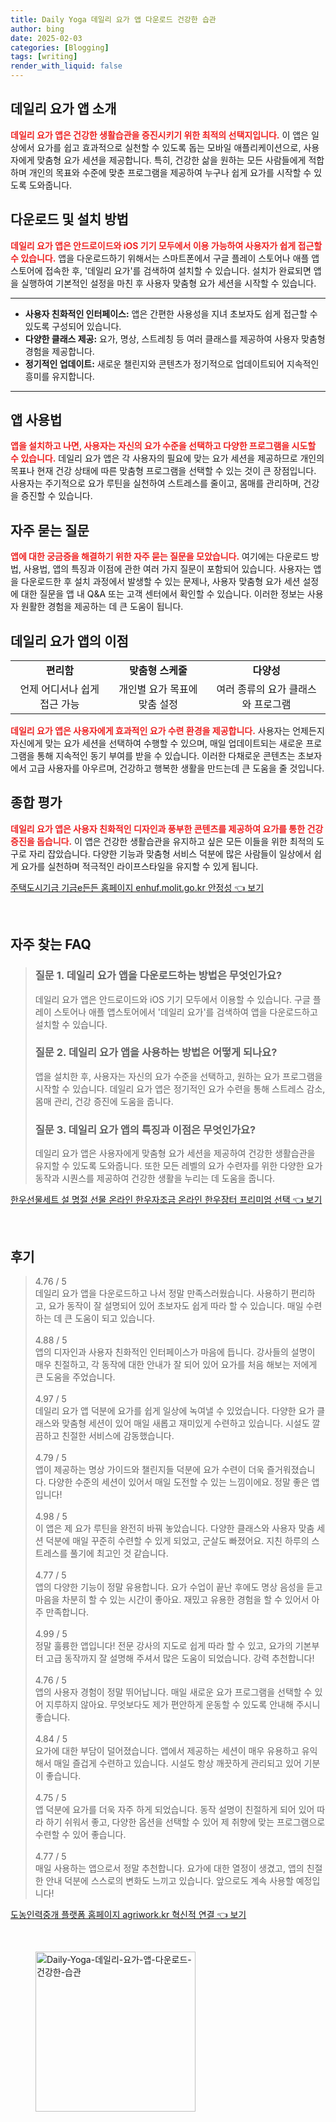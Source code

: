 ```yaml
---
title: Daily Yoga 데일리 요가 앱 다운로드 건강한 습관
author: bing
date: 2025-02-03
categories: [Blogging]
tags: [writing]
render_with_liquid: false
---
```



<h2 id='데일리 요가 앱 소개'>데일리 요가 앱 소개</h2>

<p><b><span style="color: #ee2323;">데일리 요가 앱은 건강한 생활습관을 증진시키기 위한 최적의 선택지입니다.</span></b> 이 앱은 일상에서 요가를 쉽고 효과적으로 실천할 수 있도록 돕는 모바일 애플리케이션으로, 사용자에게 맞춤형 요가 세션을 제공합니다. 특히, 건강한 삶을 원하는 모든 사람들에게 적합하며 개인의 목표와 수준에 맞춘 프로그램을 제공하여 누구나 쉽게 요가를 시작할 수 있도록 도와줍니다.</p>

<h2 id='다운로드 및 설치 방법'>다운로드 및 설치 방법</h2>

<p><b><span style="color: #ee2323;">데일리 요가 앱은 안드로이드와 iOS 기기 모두에서 이용 가능하여 사용자가 쉽게 접근할 수 있습니다.</span></b> 앱을 다운로드하기 위해서는 스마트폰에서 구글 플레이 스토어나 애플 앱스토어에 접속한 후, '데일리 요가'를 검색하여 설치할 수 있습니다. 설치가 완료되면 앱을 실행하여 기본적인 설정을 마친 후 사용자 맞춤형 요가 세션을 시작할 수 있습니다.</p>

<hr />

<ul>
    <li><b>사용자 친화적인 인터페이스:</b> 앱은 간편한 사용성을 지녀 초보자도 쉽게 접근할 수 있도록 구성되어 있습니다.</li>
    <li><b>다양한 클래스 제공:</b> 요가, 명상, 스트레칭 등 여러 클래스를 제공하여 사용자 맞춤형 경험을 제공합니다.</li>
    <li><b>정기적인 업데이트:</b> 새로운 챌린지와 콘텐츠가 정기적으로 업데이트되어 지속적인 흥미를 유지합니다.</li>
</ul>

<hr />

<h2 id='앱 사용법'>앱 사용법</h2>

<p><b><span style="color: #ee2323;">앱을 설치하고 나면, 사용자는 자신의 요가 수준을 선택하고 다양한 프로그램을 시도할 수 있습니다.</span></b> 데일리 요가 앱은 각 사용자의 필요에 맞는 요가 세션을 제공하므로 개인의 목표나 현재 건강 상태에 따른 맞춤형 프로그램을 선택할 수 있는 것이 큰 장점입니다. 사용자는 주기적으로 요가 루틴을 실천하여 스트레스를 줄이고, 몸매를 관리하며, 건강을 증진할 수 있습니다.</p>

<h2 id='자주 묻는 질문'>자주 묻는 질문</h2>

<p><b><span style="color: #ee2323;">앱에 대한 궁금증을 해결하기 위한 자주 묻는 질문을 모았습니다.</span></b> 
여기에는 다운로드 방법, 사용법, 앱의 특징과 이점에 관한 여러 가지 질문이 포함되어 있습니다. 사용자는 앱을 다운로드한 후 설치 과정에서 발생할 수 있는 문제나, 사용자 맞춤형 요가 세션 설정에 대한 질문을 앱 내 Q&A 또는 고객 센터에서 확인할 수 있습니다. 이러한 정보는 사용자 원활한 경험을 제공하는 데 큰 도움이 됩니다.</p>

<h2 id='데일리 요가 앱의 이점'>데일리 요가 앱의 이점</h2>

<table>
    <tr>
        <td style="text-align: center; height: 17px;"><b>편리함</b></td>
        <td style="text-align: center; height: 17px;"><b>맞춤형 스케줄</b></td>
        <td style="text-align: center; height: 17px;"><b>다양성</b></td>
    </tr>
    <tr>
        <td style="text-align: center; height: 17px;">언제 어디서나 쉽게 접근 가능</td>
        <td style="text-align: center; height: 17px;">개인별 요가 목표에 맞춤 설정</td>
        <td style="text-align: center; height: 17px;">여러 종류의 요가 클래스와 프로그램</td>
    </tr>
</table>

<p><b><span style="color: #ee2323;">데일리 요가 앱은 사용자에게 효과적인 요가 수련 환경을 제공합니다.</span></b> 사용자는 언제든지 자신에게 맞는 요가 세션을 선택하여 수행할 수 있으며, 매일 업데이트되는 새로운 프로그램을 통해 지속적인 동기 부여를 받을 수 있습니다. 이러한 다채로운 콘텐츠는 초보자에서 고급 사용자를 아우르며, 건강하고 행복한 생활을 만드는데 큰 도움을 줄 것입니다.</p>

<h2 id='종합 평가'>종합 평가</h2>

<p><b><span style="color: #ee2323;">데일리 요가 앱은 사용자 친화적인 디자인과 풍부한 콘텐츠를 제공하여 요가를 통한 건강 증진을 돕습니다.</span></b> 이 앱은 건강한 생활습관을 유지하고 싶은 모든 이들을 위한 최적의 도구로 자리 잡았습니다. 다양한 기능과 맞춤형 서비스 덕분에 많은 사람들이 일상에서 쉽게 요가를 실천하며 적극적인 라이프스타일을 유지할 수 있게 됩니다.</p>


<p><a class="click-button" title="주택도시기금 기금e든든 홈페이지 enhuf.molit.go.kr 안정성" href="https://somered.github.io/posts/%EC%A3%BC%ED%83%9D%EB%8F%84%EC%8B%9C%EA%B8%B0%EA%B8%88-%EA%B8%B0%EA%B8%88e%EB%93%A0%EB%93%A0-%ED%99%88%ED%8E%98%EC%9D%B4%EC%A7%80-enhuf.molit.go.kr-%EC%95%88%EC%A0%95%EC%84%B1/" rel="dofollow">주택도시기금 기금e든든 홈페이지 enhuf.molit.go.kr 안정성 👈 보기</a></p><br>
<h2 id='자주_찾는_FAQ'>자주 찾는 FAQ</h2>
<div itemscope="" itemtype="https://schema.org/FAQPage"> 
<blockquote> 
<div itemscope="" itemprop="mainEntity" itemtype="https://schema.org/Question"> 
<h3 itemprop="name">질문 1. 데일리 요가 앱을 다운로드하는 방법은 무엇인가요?</h3> 
<div itemscope="" itemprop="acceptedAnswer" itemtype="https://schema.org/Answer"> 
<span itemprop="text"> 
<p>데일리 요가 앱은 안드로이드와 iOS 기기 모두에서 이용할 수 있습니다. 구글 플레이 스토어나 애플 앱스토어에서 '데일리 요가'를 검색하여 앱을 다운로드하고 설치할 수 있습니다.</p> 
</span> 
</div> 
</div> 

<div itemscope="" itemprop="mainEntity" itemtype="https://schema.org/Question"> 
<h3 itemprop="name">질문 2. 데일리 요가 앱을 사용하는 방법은 어떻게 되나요?</h3> 
<div itemscope="" itemprop="acceptedAnswer" itemtype="https://schema.org/Answer"> 
<span itemprop="text"> 
<p>앱을 설치한 후, 사용자는 자신의 요가 수준을 선택하고, 원하는 요가 프로그램을 시작할 수 있습니다. 데일리 요가 앱은 정기적인 요가 수련을 통해 스트레스 감소, 몸매 관리, 건강 증진에 도움을 줍니다.</p> 
</span> 
</div> 
</div> 

<div itemscope="" itemprop="mainEntity" itemtype="https://schema.org/Question"> 
<h3 itemprop="name">질문 3. 데일리 요가 앱의 특징과 이점은 무엇인가요?</h3> 
<div itemscope="" itemprop="acceptedAnswer" itemtype="https://schema.org/Answer"> 
<span itemprop="text"> 
<p>데일리 요가 앱은 사용자에게 맞춤형 요가 세션을 제공하여 건강한 생활습관을 유지할 수 있도록 도와줍니다. 또한 모든 레벨의 요가 수련자를 위한 다양한 요가 동작과 시퀀스를 제공하여 건강한 생활을 누리는 데 도움을 줍니다.</p> 
</span> 
</div> 
</div> 
</blockquote> 
</div>
<p><a class="click-button" title="한우선물세트 설 명절 선물 온라인 한우자조금 온라인 한우장터 프리미엄 선택" href="https://somered.github.io/posts/%ED%95%9C%EC%9A%B0%EC%84%A0%EB%AC%BC%EC%84%B8%ED%8A%B8-%EC%84%A4-%EB%AA%85%EC%A0%88-%EC%84%A0%EB%AC%BC-%EC%98%A8%EB%9D%BC%EC%9D%B8-%ED%95%9C%EC%9A%B0%EC%9E%90%EC%A1%B0%EA%B8%88-%EC%98%A8%EB%9D%BC%EC%9D%B8-%ED%95%9C%EC%9A%B0%EC%9E%A5%ED%84%B0-%ED%94%84%EB%A6%AC%EB%AF%B8%EC%97%84-%EC%84%A0%ED%83%9D/" rel="dofollow">한우선물세트 설 명절 선물 온라인 한우자조금 온라인 한우장터 프리미엄 선택 👈 보기</a></p><br>
<h2 id='후기'>후기</h2>
<div itemscope itemtype="https://schema.org/Product">
  <blockquote>
  <div itemprop="review" itemscope itemtype="https://schema.org/Review">
      <div itemprop="reviewRating" itemscope itemtype="https://schema.org/Rating"> <span itemprop="ratingValue">4.76</span> / <span itemprop="bestRating">5</span> </div>
      <span itemprop="reviewBody">데일리 요가 앱을 다운로드하고 나서 정말 만족스러웠습니다. 사용하기 편리하고, 요가 동작이 잘 설명되어 있어 초보자도 쉽게 따라 할 수 있습니다. 매일 수련하는 데 큰 도움이 되고 있습니다.</span>
  </div>
  <br>
  <div itemprop="review" itemscope itemtype="https://schema.org/Review">
      <div itemprop="reviewRating" itemscope itemtype="https://schema.org/Rating"> <span itemprop="ratingValue">4.88</span> / <span itemprop="bestRating">5</span> </div>
      <span itemprop="reviewBody">앱의 디자인과 사용자 친화적인 인터페이스가 마음에 듭니다. 강사들의 설명이 매우 친절하고, 각 동작에 대한 안내가 잘 되어 있어 요가를 처음 해보는 저에게 큰 도움을 주었습니다.</span>
  </div>
  <br>
  <div itemprop="review" itemscope itemtype="https://schema.org/Review">
      <div itemprop="reviewRating" itemscope itemtype="https://schema.org/Rating"> <span itemprop="ratingValue">4.97</span> / <span itemprop="bestRating">5</span> </div>
      <span itemprop="reviewBody">데일리 요가 앱 덕분에 요가를 쉽게 일상에 녹여낼 수 있었습니다. 다양한 요가 클래스와 맞춤형 세션이 있어 매일 새롭고 재미있게 수련하고 있습니다. 시설도 깔끔하고 친절한 서비스에 감동했습니다.</span>
  </div>
  <br>
  <div itemprop="review" itemscope itemtype="https://schema.org/Review">
      <div itemprop="reviewRating" itemscope itemtype="https://schema.org/Rating"> <span itemprop="ratingValue">4.79</span> / <span itemprop="bestRating">5</span> </div>
      <span itemprop="reviewBody">앱이 제공하는 명상 가이드와 챌린지들 덕분에 요가 수련이 더욱 즐거워졌습니다. 다양한 수준의 세션이 있어서 매일 도전할 수 있는 느낌이에요. 정말 좋은 앱입니다!</span>
  </div>
  <br>
  <div itemprop="review" itemscope itemtype="https://schema.org/Review">
      <div itemprop="reviewRating" itemscope itemtype="https://schema.org/Rating"> <span itemprop="ratingValue">4.98</span> / <span itemprop="bestRating">5</span> </div>
      <span itemprop="reviewBody">이 앱은 제 요가 루틴을 완전히 바꿔 놓았습니다. 다양한 클래스와 사용자 맞춤 세션 덕분에 매일 꾸준히 수련할 수 있게 되었고, 군살도 빠졌어요. 지친 하루의 스트레스를 풀기에 최고인 것 같습니다.</span>
  </div>
  <br>
  <div itemprop="review" itemscope itemtype="https://schema.org/Review">
      <div itemprop="reviewRating" itemscope itemtype="https://schema.org/Rating"> <span itemprop="ratingValue">4.77</span> / <span itemprop="bestRating">5</span> </div>
      <span itemprop="reviewBody">앱의 다양한 기능이 정말 유용합니다. 요가 수업이 끝난 후에도 명상 음성을 듣고 마음을 차분히 할 수 있는 시간이 좋아요. 재밌고 유용한 경험을 할 수 있어서 아주 만족합니다.</span>
  </div>
  <br>
  <div itemprop="review" itemscope itemtype="https://schema.org/Review">
      <div itemprop="reviewRating" itemscope itemtype="https://schema.org/Rating"> <span itemprop="ratingValue">4.99</span> / <span itemprop="bestRating">5</span> </div>
      <span itemprop="reviewBody">정말 훌륭한 앱입니다! 전문 강사의 지도로 쉽게 따라 할 수 있고, 요가의 기본부터 고급 동작까지 잘 설명해 주셔서 많은 도움이 되었습니다. 강력 추천합니다!</span>
  </div>
  <br>
  <div itemprop="review" itemscope itemtype="https://schema.org/Review">
      <div itemprop="reviewRating" itemscope itemtype="https://schema.org/Rating"> <span itemprop="ratingValue">4.76</span> / <span itemprop="bestRating">5</span> </div>
      <span itemprop="reviewBody">앱의 사용자 경험이 정말 뛰어납니다. 매일 새로운 요가 프로그램을 선택할 수 있어 지루하지 않아요. 무엇보다도 제가 편안하게 운동할 수 있도록 안내해 주시니 좋습니다.</span>
  </div>
  <br>
  <div itemprop="review" itemscope itemtype="https://schema.org/Review">
      <div itemprop="reviewRating" itemscope itemtype="https://schema.org/Rating"> <span itemprop="ratingValue">4.84</span> / <span itemprop="bestRating">5</span> </div>
      <span itemprop="reviewBody">요가에 대한 부담이 덜어졌습니다. 앱에서 제공하는 세션이 매우 유용하고 유익해서 매일 즐겁게 수련하고 있습니다. 시설도 항상 깨끗하게 관리되고 있어 기분이 좋습니다.</span>
  </div>
  <br>
  <div itemprop="review" itemscope itemtype="https://schema.org/Review">
      <div itemprop="reviewRating" itemscope itemtype="https://schema.org/Rating"> <span itemprop="ratingValue">4.75</span> / <span itemprop="bestRating">5</span> </div>
      <span itemprop="reviewBody">앱 덕분에 요가를 더욱 자주 하게 되었습니다. 동작 설명이 친절하게 되어 있어 따라 하기 쉬워서 좋고, 다양한 옵션을 선택할 수 있어 제 취향에 맞는 프로그램으로 수련할 수 있어 좋습니다.</span>
  </div>
  <br>
  <div itemprop="review" itemscope itemtype="https://schema.org/Review">
      <div itemprop="reviewRating" itemscope itemtype="https://schema.org/Rating"> <span itemprop="ratingValue">4.77</span> / <span itemprop="bestRating">5</span> </div>
      <span itemprop="reviewBody">매일 사용하는 앱으로서 정말 추천합니다. 요가에 대한 열정이 생겼고, 앱의 친절한 안내 덕분에 스스로의 변화도 느끼고 있습니다. 앞으로도 계속 사용할 예정입니다!</span>
  </div>
  </blockquote>
</div>
<p><a class="click-button" title="도농인력중개 플랫폼 홈페이지 agriwork.kr 혁신적 연결" href="https://somered.github.io/posts/%EB%8F%84%EB%86%8D%EC%9D%B8%EB%A0%A5%EC%A4%91%EA%B0%9C-%ED%94%8C%EB%9E%AB%ED%8F%BC-%ED%99%88%ED%8E%98%EC%9D%B4%EC%A7%80-agriwork.kr-%ED%98%81%EC%8B%A0%EC%A0%81-%EC%97%B0%EA%B2%B0/" rel="dofollow">도농인력중개 플랫폼 홈페이지 agriwork.kr 혁신적 연결 👈 보기</a></p><br>
<figure class="image"><img src="https://somered.github.io/assets/img/thumbnail/Daily-Yoga-데일리-요가-앱-다운로드-건강한-습관.webp" alt="Daily-Yoga-데일리-요가-앱-다운로드-건강한-습관" width="256" height="256"></figure>
